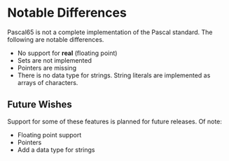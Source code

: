 # Notable Differences

Pascal65 is not a complete implementation of the Pascal standard.  The following are
notable differences.

* No support for **real** (floating point)
* Sets are not implemented
* Pointers are missing
* There is no data type for strings.  String literals are implemented as arrays of characters.

## Future Wishes

Support for some of these features is planned for future releases.  Of note:

* Floating point support
* Pointers
* Add a data type for strings
